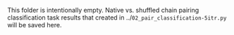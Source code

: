 This folder is intentionally empty. Native vs. shuffled chain pairing classification task results that created in ../`02_pair_classification-5itr.py` will be saved here.
